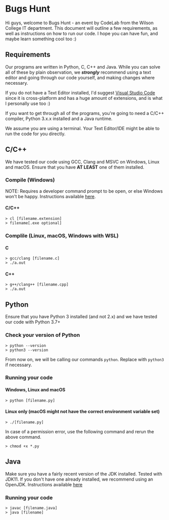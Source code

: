 # Bugs Hunt
 Hi guys, welcome to Bugs Hunt - an event by CodeLab from the Wilson College IT department. This document will outline a few requirements, as well as instructions on how to run our code. I hope you can have fun, and maybe learn something cool too :)
 
## Requirements
 Our programs are written in Python, C, C++ and Java. While you can solve all of these by plain observation, we ***strongly*** recommend using a text editor and going through our code yourself, and making changes where necessary.
  
 If you do not have a Text Editor installed, I'd suggest [Visual Studio Code](https://code.visualstudio.com/download "Get VSCode") since it is cross-platform and has a huge amount of extensions, and is what I personally use too :)
  
 If you want to get through all of the programs, you're going to need a C/C++ compiler, Python 3.x.x installed and a Java runtime.
 
 We assume you are using a terminal. Your Text Editor/IDE might be able to run the code for you directly.
 
## C/C++
 We have tested our code using GCC, Clang and MSVC on Windows, Linux and macOS.
 Ensure that you have **AT LEAST** one of them installed.
 
### Compile (Windows)
 NOTE: Requires a developer command prompt to be open, or else Windows won't be happy. Instructions available [here](https://docs.microsoft.com/en-us/visualstudio/ide/reference/command-prompt-powershell?view=vs-2019).
#### **C/C++**
 ```
 > cl [filename.extension]
 > filename[.exe optional]
 ```
 
### Complile (Linux, macOS, Windows with WSL)
#### **C**
 ```
 > gcc/clang [filename.c]
 > ./a.out
 ```
#### **C++**
 ```
 > g++/clang++ [filename.cpp]
 > ./a.out
 ```
 
## Python
 Ensure that you have Python 3 installed (and not 2.x) and we have tested our code with Python 3.7+
 
### Check your version of Python
 ```
 > python --version
 > python3 --version
 ```
 From now on, we will be calling our commands ```python```. Replace with ```python3``` if necessary.
 
### Running your code
#### Windows, Linux and macOS
 ```
 > python [filename.py]
 ```

#### Linux only (macOS might not have the correct environment variable set)
 ```
 > ./[filename.py]
 ```
 In case of a permission error, use the following command and rerun the above command.
 ```
 > chmod +x *.py
 ```
 
## Java
 Make sure you have a fairly recent version of the JDK installed. Tested with JDK11.
 If you don't have one already installed, we recommend using an OpenJDK. Instructions available [here](https://adoptopenjdk.net/)

### Running your code
 ```
 > javac [filename.java]
 > java [filename]
 ```
 
 
